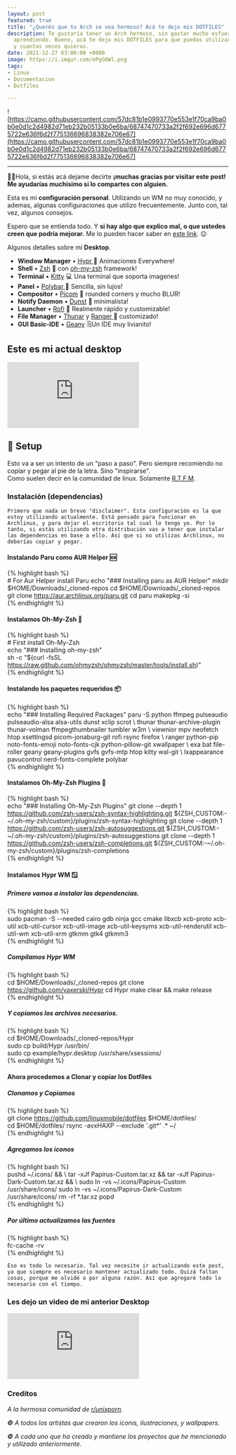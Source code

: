 ```yaml
---
layout: post
featured: true
title: "¿Querés que tu Arch se vea hermoso? Acá te dejo mis DOTFILES"
description: Te gustaría tener un Arch hermoso, sin gastar mucho esfuerzo y tiempo
  aprendiendo. Bueno, acá te dejo mis DOTFILES para que puedas utilizarlo cuando quieras,
  y cuantas veces quieras.
date: 2021-12-27 03:00:00 +0000
image: https://i.imgur.com/ePgG6Wl.png
tags:
- Linux
- Documentacion
- Dotfiles

---
```

![https://camo.githubusercontent.com/57dc81b1e0993770e553e1f70ca9ba0b0e0d1c2d4982d71eb232b05133b0e6ba/68747470733a2f2f692e696d6775722e636f6d2f775136696838382e706e67](https://camo.githubusercontent.com/57dc81b1e0993770e553e1f70ca9ba0b0e0d1c2d4982d71eb232b05133b0e6ba/68747470733a2f2f692e696d6775722e636f6d2f775136696838382e706e67)

***

🙋‍♂️Hola, si estás acá dejame decirte **¡muchas gracias por visitar este post! Me ayudarías muchisimo si lo compartes con alguien.**

Esta es mi **configuración personal**. Utilizando un WM no muy conocido, y ademas, algunas configuraciones que utilizo frecuentemente. Junto con, tal vez, algunos consejos.

Espero que se entienda todo. Y **si hay algo que explico mal, o que ustedes creen que podría mejorar.** Me lo pueden hacer saber en [este link](https://github.com/linuxmobile/linuxmobile.github.io/issues). 😉

Algunos detalles sobre mi **Desktop**.

* **Window Manager** • [Hypr ](https://github.com/vaxerski/Hypr)🎨 Animaciones Everywhere!
* **Shell** • [Zsh](https://www.zsh.org) 🐚 con [oh-my-zsh](https://github.com/ohmyzsh/ohmyzsh) framework!
* **Terminal** • [Kitty](https://github.com/kovidgoyal/kitty) 💻 Una terminal que soporta imagenes!
* **Panel** • [Polybar ](https://github.com/polybar/polybar)🍧 Sencilla, sin lujos!
* **Compositor** • [Picom](https://github.com/yshui/picom) 🍩 rounded corners y mucho BLUR!
* **Notify Daemon** • [Dunst](https://github.com/dunst-project/dunst) 🍃 minimalista!
* **Launcher** • [Rofi](https://github.com/davatorium/rofi) 🚀 Realmente rápido y customizable!
* **File Manager** • [Thunar](https://github.com/xfce-mirror/thunar) y [Ranger ](https://github.com/ranger/ranger)🔖 customizado!
* **GUI Basic-IDE** • [Geany](https://www.geany.org) 🗒️Un IDE muy livianito!

## Este es mi actual desktop

<div class="video">
<iframe src="https://www.youtube.com/embed/8RDsBZiNLTA" frameborder="0" allowfullscreen></iframe>
</div>

## 🌸 Setup

Esto va a ser un intento de un "paso a paso". Pero siempre recomiendo no copiar y pegar al pie de la letra. Sino "inspirarse".  
Como suelen decir en la comunidad de linux. Solamente [R.T.F.M](https://en.wikipedia.org/wiki/RTFM).

### Instalación (dependencias)

    Primero que nada un breve "disclaimer". Esta configuración es la que estoy utilizando actualmente. Está pensado para funcionar en Archlinux, y para dejar el escritorio tal cual lo tengo yo. Por lo tanto, si estás utilizando otra distribución vas a tener que instalar las dependencias en base a ello. Así que si no utilizas Archlinux, no deberías copiar y pegar.

#### Instalando Paru como AUR Helper 🆘

{% highlight bash %}  
\# For Aur Helper install Paru
echo "### Installing paru as AUR Helper"
mkdir $HOME/Downloads/_cloned-repos
cd $HOME/Downloads/_cloned-repos
git clone https://aur.archlinux.org/paru.git
cd paru
makepkg -si  
{% endhighlight %}

#### Instalamos Oh-My-Zsh 🐚

{% highlight bash %}  
\# First install Oh-My-Zsh  
echo "### Installing oh-my-zsh"  
sh -c "$(curl -fsSL https://raw.github.com/ohmyzsh/ohmyzsh/master/tools/install.sh)"  
{% endhighlight %}

#### Instalando los paquetes requeridos 📦

{% highlight bash %}  
echo "### Installing Required Packages"
paru -S python ffmpeg pulseaudio pulseaudio-alsa alsa-utils dunst xclip scrot  \\
thunar thunar-archive-plugin thunar-volman ffmpegthumbnailer tumbler w3m       \\
viewnior mpv neofetch htop xsettingsd picom-jonaburg-git rofi rsync firefox    \\
ranger python-pip noto-fonts-emoji noto-fonts-cjk python-pillow-git xwallpaper \\
exa bat file-roller geany geany-plugins gvfs gvfs-mtp htop kitty wal-git       \\
lxappearance pavucontrol nerd-fonts-complete polybar  
{% endhighlight %}

#### Instalamos Oh-My-Zsh Plugins 🔌

{% highlight bash %}  
echo "### Installing Oh-My-Zsh Plugins"
git clone --depth 1 https://github.com/zsh-users/zsh-syntax-highlighting.git ${ZSH_CUSTOM:-\~/.oh-my-zsh/custom}/plugins/zsh-syntax-highlighting
git clone --depth 1 https://github.com/zsh-users/zsh-autosuggestions.git ${ZSH_CUSTOM:-\~/.oh-my-zsh/custom}/plugins/zsh-autosuggestions
git clone --depth 1 https://github.com/zsh-users/zsh-completions.git ${ZSH_CUSTOM:-\~/.oh-my-zsh/custom}/plugins/zsh-completions  
{% endhighlight %}

#### Instalamos Hypr WM 🪟

##### Primero vamos a instalar las dependencias.

{% highlight bash %}  
sudo pacman -S --needed cairo gdb ninja gcc cmake libxcb xcb-proto xcb-util xcb-util-cursor xcb-util-image xcb-util-keysyms xcb-util-renderutil xcb-util-wm xcb-util-xrm gtkmm gtk4 gtkmm3  
{% endhighlight %}

##### Compilamos Hypr WM

{% highlight bash %}  
cd $HOME/Downloads/_cloned-repos
git clone https://github.com/vaxerski/Hypr
cd Hypr
make clear && make release  
{% endhighlight %}

##### Y copiamos los archivos necesarios.

{% highlight bash %}  
cd $HOME/Downloads/_cloned-repos/Hypr  
sudo cp build/Hypr /usr/bin/  
sudo cp example/hypr.desktop /usr/share/xsessions/  
{% endhighlight %}

#### Ahora procedemos a Clonar y copiar los Dotfiles

##### Clonamos y Copiamos

{% highlight bash %}  
git clone https://github.com/linuxmobile/dotfiles $HOME/dotfiles/  
cd $HOME/dotfiles/
rsync -avxHAXP --exclude '.git*' .* \~/  
{% endhighlight %}

##### Agregamos los iconos

{% highlight bash %}  
pushd \~/.icons/ && \\
tar -xJf Papirus-Custom.tar.xz && tar -xJf Papirus-Dark-Custom.tar.xz && \\
sudo ln -vs \~/.icons/Papirus-Custom /usr/share/icons/
sudo ln -vs \~/.icons/Papirus-Dark-Custom /usr/share/icons/
rm -rf *.tar.xz
popd  
{% endhighlight %}

##### Por último actualizamos las fuentes

{% highlight bash %}  
fc-cache -rv  
{% endhighlight %}

    Eso es todo lo necesario. Tal vez necesite ir actualizando este post, ya que siempre es necesario mantener actualizado todo. Quizá faltan cosas, porque me olvidé o por alguna razón. Así que agregaré todo lo necesario con el tiempo.

### Les dejo un video de mi anterior Desktop

<div class="video"> <iframe src="https://www.youtube.com/embed/tiGCbY3EXks" frameborder="0" allowfullscreen></iframe> </div>

### Creditos

_A la hermosa comunidad de_ [_r/unixporn_](https://www.reddit.com/r/unixporn)_._

**_©_** _A todos los artistas que crearon los iconis, ilustraciones, y wallpapers._

**_©_** _A cada uno que ha creado y mantiene los proyectos que he mencionado y utilizado anteriormente._